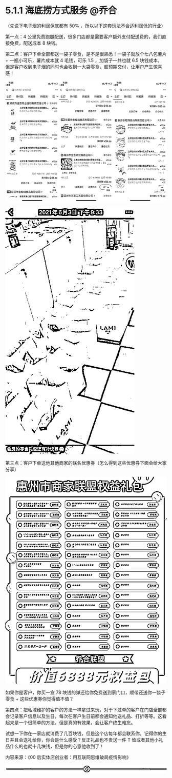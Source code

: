 # 5.1.1 海底捞方式服务 @乔合

（先说下电子烟的利润保底都有 50% ，所以以下这套玩法不合适利润低的行业）

第一点：4 公里免费跑腿配送，很多门店都是需要客户额外支付配送费的，我们直接免费，配送成本 8 块钱。

第二点：客户下单全部都送一袋子零食，是不是很熟悉！一袋子就放个七八包薯片 + 一瓶小可乐，薯片成本就 4 毛钱，可乐 1.5 ，加袋子一共也就 6.5 块钱成本，但是客户收到电子烟的同时也会收到一大袋零食，超预期交付，让用户产生惊喜感！

![](img/ed96af08184c3e1777df3722e630902d.png)

![](img/e30a9c2ba02cba0a5704e29ea008abbb.png)

第三点：客户下单送他其他商家的联名优惠券（怎么得到这些优惠券下面会给大家分享）

![](img/a2192a414afe371656700fec2b009dbc.png)

如果你是客户，你买一盒 78 块钱的弹还给你免费送到家门口，顺带还送你一袋子零食 + 这些优惠券你觉得值不值？

第四点：把私域维护的客户的方法一样拿过来玩，对于下过单的客户在门店全部都会记录客户信息以及生日，每次在客户生日前都会通知他送礼品、打折等等。这看起来是一个很简单的方法，但是真的有效果，会让客户终生难忘。

试想一下你在一家店就消费了几百块钱，但是这个店每年都会联系你，记得你的生日并且会送礼给你，你会是什么感受？反正礼品也不贵送一件 T 恤或者其他小礼品什么的也就十几块钱，但是你的心意他收到了！

内容来源：《00 后实体店创业者：用互联网思维破局疫情影响》

![](img/70c086163efe63c67f3a76278afd7895.png)